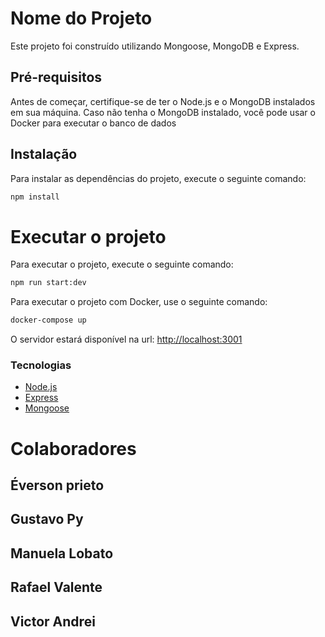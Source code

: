 # Nome do Projeto
Este projeto foi construído utilizando Mongoose, MongoDB e Express.

## Pré-requisitos
Antes de começar, certifique-se de ter o Node.js e o MongoDB instalados em sua máquina. Caso não tenha o MongoDB instalado, você pode usar o Docker para executar o banco de dados

## Instalação
Para instalar as dependências do projeto, execute o seguinte comando:
```sh
npm install
```
# Executar o projeto

Para executar o projeto, execute o seguinte comando:
```sh
npm run start:dev
```
Para executar o projeto com Docker, use o seguinte comando:
```sh
docker-compose up
```
O servidor estará disponível na url: [http://localhost:3001](http://localhost:3001) 


### Tecnologias
* [Node.js](https://nodejs.org/en/)
* [Express](https://expressjs.com/pt-br/)
* [Mongoose](https://mongoosejs.com/)

# Colaboradores
## Éverson prieto
## Gustavo Py
## Manuela Lobato
## Rafael Valente
## Victor Andrei
